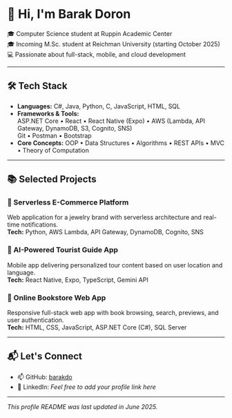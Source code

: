 # 👋 Hi, I'm Barak Doron

🎓 Computer Science student at Ruppin Academic Center  
🎓 Incoming M.Sc. student at Reichman University (starting October 2025)  
💻 Passionate about full-stack, mobile, and cloud development  

---

## 🛠️ Tech Stack

- **Languages:** C#, Java, Python, C, JavaScript, HTML, SQL  
- **Frameworks & Tools:**  
  ASP.NET Core • React • React Native (Expo) • AWS (Lambda, API Gateway, DynamoDB, S3, Cognito, SNS)  
  Git • Postman • Bootstrap  
- **Core Concepts:** OOP • Data Structures • Algorithms • REST APIs • MVC • Theory of Computation

---

## 📚 Selected Projects

### 🔹 Serverless E-Commerce Platform
Web application for a jewelry brand with serverless architecture and real-time notifications.  
**Tech:** Python, AWS Lambda, API Gateway, DynamoDB, Cognito, SNS

### 🔹 AI-Powered Tourist Guide App
Mobile app delivering personalized tour content based on user location and language.  
**Tech:** React Native, Expo, TypeScript, Gemini API

### 🔹 Online Bookstore Web App
Responsive full-stack web app with book browsing, search, previews, and user authentication.  
**Tech:** HTML, CSS, JavaScript, ASP.NET Core (C#), SQL Server

---

## 📬 Let's Connect

- 📫 GitHub: [barakdo](https://github.com/barakdo)
- 💼 LinkedIn: *Feel free to add your profile link here*

---

*This profile README was last updated in June 2025.*
